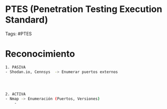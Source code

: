 # PTES (Penetration Testing Execution Standard)

Tags: #PTES 

# Reconocimiento  

```bash 
1. PASIVA
- Shodan.io, Cennsys  -> Enumerar puertos externos 




2. ACTIVA
- Nmap -> Enumeración (Puertos, Versiones)
	-  
```
